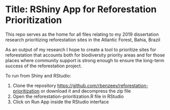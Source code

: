 # Title: RShiny App for Reforestation Prioritization

This repo serves as the home for all files relating to my 2019 dissertation research prioritizing reforestation sites in the Atlantic Forest, Bahia, Brazil

As an output of my research I hope to create a tool to prioritize sites for reforestation that accounts both for biodiversity priority areas and for those places where community support is strong enough to ensure the long-term success of the reforestation project. 

To run from Shiny and RStudio:
1. Clone the repository https://github.com/rbenzeev/reforestation-prioritization or download it and decompress the zip file
2. Open the reforestation-prioritization.R file in RStudio
3. Click on Run App inside the RStudio interface
